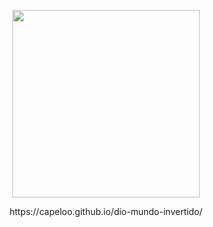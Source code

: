 <p align="center">
    <img width="300" src="https://micheleambrosio.github.io/semana-frontend-mundo-invertido/assets/images/banner/logo.svg">
</p>
<p align="center">
    https://capeloo.github.io/dio-mundo-invertido/
</p>
